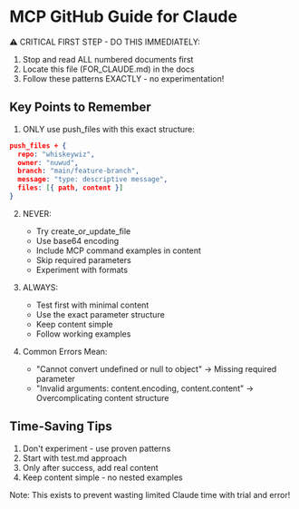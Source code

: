 # MCP GitHub Guide for Claude

⚠️ CRITICAL FIRST STEP - DO THIS IMMEDIATELY:
1. Stop and read ALL numbered documents first
2. Locate this file (FOR_CLAUDE.md) in the docs
3. Follow these patterns EXACTLY - no experimentation!

## Key Points to Remember
1. ONLY use push_files with this exact structure:
```json
push_files + {
  repo: "whiskeywiz",
  owner: "nuwud",
  branch: "main/feature-branch",
  message: "type: descriptive message",
  files: [{ path, content }]
}
```

2. NEVER:
   - Try create_or_update_file
   - Use base64 encoding
   - Include MCP command examples in content
   - Skip required parameters
   - Experiment with formats

3. ALWAYS:
   - Test first with minimal content
   - Use the exact parameter structure
   - Keep content simple
   - Follow working examples

4. Common Errors Mean:
   - "Cannot convert undefined or null to object"
     → Missing required parameter
   - "Invalid arguments: content.encoding, content.content"
     → Overcomplicating content structure

## Time-Saving Tips
1. Don't experiment - use proven patterns
2. Start with test.md approach
3. Only after success, add real content
4. Keep content simple - no nested examples

Note: This exists to prevent wasting limited Claude time with trial and error!
